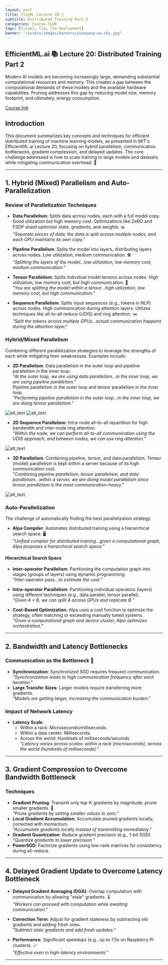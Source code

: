 ```yaml
---
layout: post
title: TinyML Lecture 20 🚀
subtitle: Distributed Training Part 2 
categories: Course-TLDR
tags: [tinyml, llm, llm-deployment]
banner: "/assets/images/banners/yuanpang-wa-sky.jpg"
---
```



## EfficientML.ai 📚 Lecture 20: Distributed Training Part 2 

Modern AI models are becoming increasingly large, demanding substantial computational resources and memory. This creates a gap between the computational demands of these models and the available hardware capabilities. Pruning addresses this gap by reducing model size, memory footprint, and ultimately, energy consumption.

[Course link](https://hanlab.mit.edu/courses/2024-fall-65940)


## Introduction

This document summarizes key concepts and techniques for efficient distributed training of machine learning models, as presented in MIT's EfficientML.ai Lecture 20, focusing on hybrid parallelism, communication bottlenecks, gradient compression, and delayed updates. The core challenge addressed is how to scale training to large models and datasets while mitigating communication overhead. 🚀

---

## 1. Hybrid (Mixed) Parallelism and Auto-Parallelization

### Review of Parallelization Techniques
- **Data Parallelism**: Splits data across nodes, each with a full model copy. Good utilization but high memory cost. Optimizations like ZeRO and FSDP shard optimizer state, gradients, and weights. 📊  
  _"Separate pieces of data; the data is split across multiple nodes, and each GPU maintains its own copy."_

- **Pipeline Parallelism**: Splits the model into layers, distributing layers across nodes. Low utilization, medium communication. 🛠  
  _"Splitting the layers of the model...low utilization, low memory cost, medium communication."_

- **Tensor Parallelism**: Splits individual model tensors across nodes. High utilization, low memory cost, but high communication. 🤝  
  _"You are splitting the model within a tensor...high utilization, low memory cost, but high communication."_

- **Sequence Parallelism**: Splits input sequences (e.g., tokens in NLP) across nodes. High communication during attention layers. Utilizes techniques like all-to-all reduce (UDIS) and ring attention. ✂️  
  _"Split the tokens across multiple GPUs...actual communication happens during the attention layer."_

### Hybrid/Mixed Parallelism
Combining different parallelization strategies to leverage the strengths of each while mitigating their weaknesses. Examples include:  
- **2D Parallelism**: Data parallelism in the outer loop and pipeline parallelism in the inner loop.  
  _"At the outer loop, we are using data parallelism...in the inner loop, we are using pipeline parallelism."_  
  Pipeline parallelism in the outer loop and tensor parallelism in the inner loop.  
  _"Performing pipeline parallelism in the outer loop...in the inner loop, we are doing tensor parallelism."_

![alt_text](/assets/images/tinyml-2024/20/1.png "image_tooltip")
![alt_text](/assets/images/tinyml-2024/20/2.png "image_tooltip")


- **2D Sequence Parallelism**: Intra-node all-to-all repartition for high bandwidth and inter-node ring attention.  
  _"Within the node, we can perform all-to-all communication using the UDIS approach, and between nodes, we can use ring attention."_  

![alt_text](/assets/images/tinyml-2024/20/3.png "image_tooltip")

- **3D Parallelism**: Combining pipeline, tensor, and data parallelism. Tensor (model) parallelism is kept within a server because of its high communication cost.  
  _"Combining pipeline parallelism, tensor parallelism, and data parallelism...within a server, we are doing model parallelism since tensor parallelism is the most communication-heavy."_

![alt_text](/assets/images/tinyml-2024/20/4.png "image_tooltip")

### Auto-Parallelization
The challenge of automatically finding the best parallelization strategy.  
- **Alpa Compiler**: Automates distributed training using a hierarchical search space. 🖥  
  _"Unified compiler for distributed training...given a computational graph, Alpa proposes a hierarchical search space."_  

#### Hierarchical Search Space
- **Inter-operator Parallelism**: Partitioning the computation graph into stages (groups of layers) using dynamic programming.  
  _"Inter-operator pass...to estimate the cost."_  
- **Intra-operator Parallelism**: Partitioning individual operators (layers) using different techniques (e.g., data parallel, tensor parallel).  
  _"Given A × B, we can split A across GPUs and replicate B."_  

- **Cost-Based Optimization**: Alpa uses a cost function to optimize the strategy, often matching or exceeding manually tuned systems.  
  _"Given a computational graph and device cluster, Alpa optimizes orchestration."_  

---

## 2. Bandwidth and Latency Bottlenecks

### Communication as the Bottleneck 📡
- **Synchronization**: Synchronized SGD requires frequent communication.  
  _"Synchronization leads to high communication frequency after each iteration."_  
- **Large Transfer Sizes**: Larger models require transferring more gradients.  
  _"Models are getting larger, increasing the communication burden."_  

### Impact of Network Latency
- **Latency Scale**:  
  - Within a rack: Microseconds/milliseconds.  
  - Within a data center: Milliseconds.  
  - Across the world: Hundreds of milliseconds/seconds.  
  _"Latency varies across scales: within a rack (microseconds), across the world (hundreds of milliseconds)."_  

---

## 3. Gradient Compression to Overcome Bandwidth Bottleneck

### Techniques  
- **Gradient Pruning**: Transmit only top-K gradients by magnitude; prune smaller gradients. 🌱  
  _"Prune gradients by setting smaller values to zero."_  
- **Local Gradient Accumulation**: Accumulate pruned gradients locally, corrected with momentum.  
  _"Accumulate gradients locally instead of transmitting immediately."_  
- **Gradient Quantization**: Reduce gradient precision (e.g., 1-bit SGD).  
  _"Quantize gradients to lower precision."_  
- **PowerSGD**: Factorize gradients using low-rank matrices for consistency during all-reduce.  

---

## 4. Delayed Gradient Update to Overcome Latency Bottleneck

- **Delayed Gradient Averaging (DGA)**: Overlap computation with communication by allowing "stale" gradients. ⏳  
  _"Workers can proceed with computation while awaiting communication."_  

- **Correction Term**: Adjust for gradient staleness by subtracting old gradients and adding fresh ones.  
  _"Subtract stale gradients and add fresh updates."_  

- **Performance**: Significant speedups (e.g., up to 7.5x on Raspberry Pi clusters). 📈  
  _"Effective even in high-latency environments."_  

---

